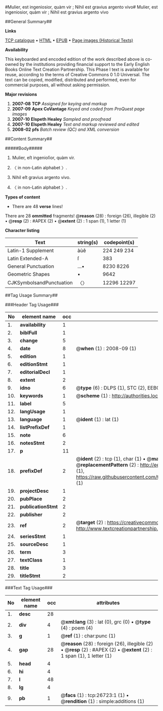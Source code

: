 #Mulier, est ingeniosior, quàm vir ; Nihil est gravius argento vivo#
Mulier, est ingeniosior, quàm vir ; Nihil est gravius argento vivo

##General Summary##

**Links**

[TCP catalogue](http://www.ota.ox.ac.uk/tcp/)  • 
[HTML](http://tei.it.ox.ac.uk/tcp/Texts-HTML/free/A17/A17764.html)  • 
[EPUB](http://tei.it.ox.ac.uk/tcp/Texts-EPUB/free/A17/A17764.epub) • 
[Page images (Historical Texts)](https://data.historicaltexts.jisc.ac.uk/view?pubId=eebo-23534225e&pageId=eebo-23534225e-26723-1)

**Availability**

This keyboarded and encoded edition of the
	       work described above is co-owned by the institutions
	       providing financial support to the Early English Books
	       Online Text Creation Partnership. This Phase I text is
	       available for reuse, according to the terms of Creative
	       Commons 0 1.0 Universal. The text can be copied,
	       modified, distributed and performed, even for
	       commercial purposes, all without asking permission.

**Major revisions**

1. __2007-08__ __TCP__ *Assigned for keying and markup*
1. __2007-09__ __Apex CoVantage__ *Keyed and coded from ProQuest page images*
1. __2007-10__ __Elspeth Healey__ *Sampled and proofread*
1. __2007-10__ __Elspeth Healey__ *Text and markup reviewed and edited*
1. __2008-02__ __pfs__ *Batch review (QC) and XML conversion*

##Content Summary##

#####Body#####

1. Mulier, eſt ingenioſior, quàm vir.

1. 〈 in non-Latin alphabet 〉.

1. Nihil eſt gravius argento vivo.

1. 〈 in non-Latin alphabet 〉.

**Types of content**

  * There are 48 **verse** lines!

There are 28 **ommitted** fragments! 
 @__reason__ (28) : foreign (26), illegible (2)  •  @__resp__ (2) : #APEX (2)  •  @__extent__ (2) : 1 span (1), 1 letter (1)

**Character listing**


|Text|string(s)|codepoint(s)|
|---|---|---|
|Latin-1 Supplement|àùê|224 249 234|
|Latin Extended-A|ſ|383|
|General Punctuation|…•|8230 8226|
|Geometric Shapes|▪|9642|
|CJKSymbolsandPunctuation|〈〉|12296 12297|

##Tag Usage Summary##

###Header Tag Usage###

|No|element name|occ|attributes|
|---|---|---|---|
|1.|__availability__|1||
|2.|__biblFull__|1||
|3.|__change__|5||
|4.|__date__|8| @__when__ (1) : 2008-09 (1)|
|5.|__edition__|1||
|6.|__editionStmt__|1||
|7.|__editorialDecl__|1||
|8.|__extent__|2||
|9.|__idno__|6| @__type__ (6) : DLPS (1), STC (2), EEBO-CITATION (1), OCLC (1), VID (1)|
|10.|__keywords__|1| @__scheme__ (1) : http://authorities.loc.gov/ (1)|
|11.|__label__|5||
|12.|__langUsage__|1||
|13.|__language__|1| @__ident__ (1) : lat (1)|
|14.|__listPrefixDef__|1||
|15.|__note__|6||
|16.|__notesStmt__|2||
|17.|__p__|11||
|18.|__prefixDef__|2| @__ident__ (2) : tcp (1), char (1)  •  @__matchPattern__ (2) : ([0-9\-]+):([0-9IVX]+) (1), (.+) (1)  •  @__replacementPattern__ (2) : http://eebo.chadwyck.com/downloadtiff?vid=$1&page=$2 (1), https://raw.githubusercontent.com/textcreationpartnership/Texts/master/tcpchars.xml#$1 (1)|
|19.|__projectDesc__|1||
|20.|__pubPlace__|2||
|21.|__publicationStmt__|2||
|22.|__publisher__|2||
|23.|__ref__|2| @__target__ (2) : https://creativecommons.org/publicdomain/zero/1.0/ (1), http://www.textcreationpartnership.org/docs/. (1)|
|24.|__seriesStmt__|1||
|25.|__sourceDesc__|1||
|26.|__term__|3||
|27.|__textClass__|1||
|28.|__title__|3||
|29.|__titleStmt__|2||


###Text Tag Usage###

|No|element name|occ|attributes|
|---|---|---|---|
|1.|__desc__|28||
|2.|__div__|4| @__xml:lang__ (3) : lat (0), grc (0)  •  @__type__ (4) : poem (4)|
|3.|__g__|1| @__ref__ (1) : char:punc (1)|
|4.|__gap__|28| @__reason__ (28) : foreign (26), illegible (2)  •  @__resp__ (2) : #APEX (2)  •  @__extent__ (2) : 1 span (1), 1 letter (1)|
|5.|__head__|4||
|6.|__hi__|4||
|7.|__l__|48||
|8.|__lg__|4||
|9.|__pb__|1| @__facs__ (1) : tcp:26723:1 (1)  •  @__rendition__ (1) : simple:additions (1)|
